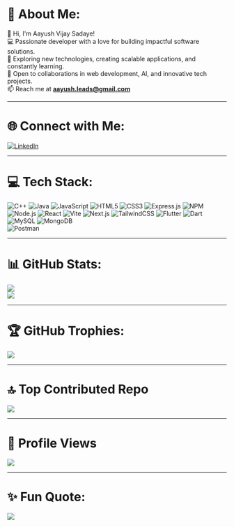 # 💫 About Me:
👋 Hi, I'm Aayush Vijay Sadaye!  
💻 Passionate developer with a love for building impactful software solutions.  
🚀 Exploring new technologies, creating scalable applications, and constantly learning.  
🤝 Open to collaborations in web development, AI, and innovative tech projects.  
📫 Reach me at **aayush.leads@gmail.com**  

---

# 🌐 Connect with Me: 
[![LinkedIn](https://img.shields.io/badge/LinkedIn-%230077B5.svg?style=for-the-badge&logo=linkedin&logoColor=white)](https://www.linkedin.com/in/aayush-innovatesss/)  

---

# 💻 Tech Stack:
![C++](https://img.shields.io/badge/C++-00599C?style=for-the-badge&logo=cplusplus&logoColor=white) 
![Java](https://img.shields.io/badge/Java-ED8B00?style=for-the-badge&logo=openjdk&logoColor=white)
![JavaScript](https://img.shields.io/badge/JavaScript-323330?style=for-the-badge&logo=javascript&logoColor=F7DF1E) 
![HTML5](https://img.shields.io/badge/HTML5-E34F26?style=for-the-badge&logo=html5&logoColor=white) 
![CSS3](https://img.shields.io/badge/CSS3-1572B6?style=for-the-badge&logo=css3&logoColor=white) 
![Express.js](https://img.shields.io/badge/Express.js-404D59?style=for-the-badge) 
![NPM](https://img.shields.io/badge/NPM-CB3837?style=for-the-badge&logo=npm&logoColor=white)  
![Node.js](https://img.shields.io/badge/Node.js-43853D?style=for-the-badge&logo=node.js&logoColor=white) 
![React](https://img.shields.io/badge/React-20232A?style=for-the-badge&logo=react&logoColor=61DAFB)
![Vite](https://img.shields.io/badge/Vite-646CFF?style=for-the-badge&logo=vite&logoColor=FFD62E)
![Next.js](https://img.shields.io/badge/Next.js-000000?style=for-the-badge&logo=next.js&logoColor=white)
![TailwindCSS](https://img.shields.io/badge/TailwindCSS-06B6D4?style=for-the-badge&logo=tailwindcss&logoColor=white) 
![Flutter](https://img.shields.io/badge/Flutter-02569B?style=for-the-badge&logo=flutter&logoColor=white)
![Dart](https://img.shields.io/badge/Dart-0175C2?style=for-the-badge&logo=dart&logoColor=white)  
![MySQL](https://img.shields.io/badge/MySQL-4479A1?style=for-the-badge&logo=mysql&logoColor=white) 
![MongoDB](https://img.shields.io/badge/MongoDB-4EA94B?style=for-the-badge&logo=mongodb&logoColor=white)  
![Postman](https://img.shields.io/badge/Postman-FF6C37?style=for-the-badge&logo=postman&logoColor=white)  

---

# 📊 GitHub Stats:
![](https://github-readme-stats.vercel.app/api?username=Aayush-innovates&theme=tokyonight&hide_border=false&include_all_commits=true&count_private=true)  
![](https://github-readme-streak-stats.herokuapp.com/?user=Aayush-innovates&theme=tokyonight&hide_border=false)  

---

# 🏆 GitHub Trophies:
![](https://github-profile-trophy.vercel.app/?username=Aayush-innovates&theme=dracula&no-frame=false&no-bg=false&margin-w=4)

---

# 🔝 Top Contributed Repo
![](https://github-contributor-stats.vercel.app/api?username=Aayush-innovates&limit=5&theme=tokyonight&combine_all_yearly_contributions=true)

---

# 👀 Profile Views
[![](https://visitcount.itsvg.in/api?id=Aayush-innovates&icon=0&color=6)](https://visitcount.itsvg.in)

---

# ✨ Fun Quote:
![](https://quotes-github-readme.vercel.app/api?type=horizontal&theme=radical)
